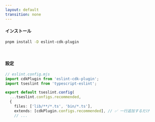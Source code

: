 ```yaml
---
layout: default
transition: none
---
```


<style scoped>
  .small-code {
  .slidev-code {
    font-size: 1.2rem !important;
    line-height: 0rem !important;
  }
}
</style>

<section-title title="CDK 用の ESLint Plugin" />

<div class="small-code">

#### インストール

```bash
pnpm install -D eslint-cdk-plugin
```

<br />

#### 設定

```ts
// eslint.config.mjs
import cdkPlugin from 'eslint-cdk-plugin';
import tseslint from 'typescript-eslint';

export default tseslint.config(
  ...tseslint.configs.recommended,
  {
    files: ['lib/**/*.ts', 'bin/*.ts'],
    extends: [cdkPlugin.configs.recommended], // ✅ 一行追加するだけ
    // ...
```

</div>

<!--
この CDK 用 ESLint Plugin の利用方法は非常に簡単で、プラグインをインストールし、設定ファイル(eslint.config.mjs)のextendsプロパティに追加するだけです
-->
